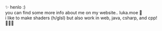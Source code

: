 ✨ henlo :)
<br>
you can find some more info about me on my website.. luka.moe 🌙
<br>
i like to make shaders (h/glsl) but also work in web, java, csharp, and cpp! 👩🏼‍💻

<!--
**lukasong/lukasong** is a ✨ _special_ ✨ repository because its `README.md` (this file) appears on your GitHub profile.

Here are some ideas to get you started:

- 🔭 I’m currently working on ...
- 🌱 I’m currently learning ...
- 👯 I’m looking to collaborate on ...
- 🤔 I’m looking for help with ...
- 💬 Ask me about ...
- 📫 How to reach me: ...
- 😄 Pronouns: ...
- ⚡ Fun fact: ...
-->
